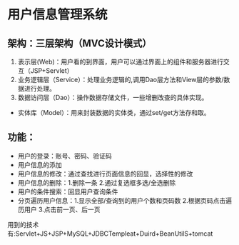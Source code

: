 # 用户信息管理系统  
## 架构：三层架构（MVC设计模式）  
  1. 表示层(Web)：用户看的到界面，用户可以通过界面上的组件和服务器进行交互（JSP+Servlet）
  2. 业务逻辑层（Service）：处理业务逻辑的,调用Dao层方法和View层的参数/数据进行处理。
  3. 数据访问层（Dao）：操作数据存储文件，一些增删改查的具体实现。
  *  实体库（Model）：用来封装数据的实体类，通过set/get方法存和取。  
  
## 功能：
  * 用户的登录：账号、密码、验证码
  * 用户信息的添加
  * 用户信息的修改：通过查找进行页面信息的回显，选择性的修改
  * 用户信息的删除：1.删除一条 2.通过复选框多选/全选删除
  * 用户的条件搜索：回显用户查询条件 
  * 分页遍历用户信息：1.显示全部/查询到的用户个数和页码数 2.根据页码点击遍历用户 3.点击前一页、后一页  
    
用到的技术有:Servlet+JS+JSP+MySQL+JDBCTempleat+Duird+BeanUtilS+tomcat
